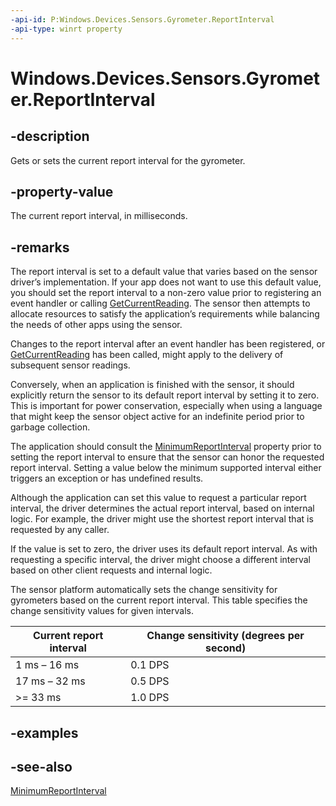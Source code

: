 ```yaml
---
-api-id: P:Windows.Devices.Sensors.Gyrometer.ReportInterval
-api-type: winrt property
---
```


<!-- Property syntax
public uint ReportInterval { get;  set; }
-->

# Windows.Devices.Sensors.Gyrometer.ReportInterval

## -description

Gets or sets the current report interval for the gyrometer.

## -property-value

The current report interval, in milliseconds.

## -remarks

The report interval is set to a default value that varies based on the sensor driver’s implementation. If your app does not want to use this default value, you should set the report interval to a non-zero value prior to registering an event handler or calling [GetCurrentReading](gyrometer_getcurrentreading_1416488181.md). The sensor then attempts to allocate resources to satisfy the application’s requirements while balancing the needs of other apps using the sensor.

Changes to the report interval after an event handler has been registered, or [GetCurrentReading](gyrometer_getcurrentreading_1416488181.md) has been called, might apply to the delivery of subsequent sensor readings.

Conversely, when an application is finished with the sensor, it should explicitly return the sensor to its default report interval by setting it to zero. This is important for power conservation, especially when using a language that might keep the sensor object active for an indefinite period prior to garbage collection.

The application should consult the [MinimumReportInterval](gyrometer_minimumreportinterval.md) property prior to setting the report interval to ensure that the sensor can honor the requested report interval. Setting a value below the minimum supported interval either triggers an exception or has undefined results.

Although the application can set this value to request a particular report interval, the driver determines the actual report interval, based on internal logic. For example, the driver might use the shortest report interval that is requested by any caller.

If the value is set to zero, the driver uses its default report interval. As with requesting a specific interval, the driver might choose a different interval based on other client requests and internal logic.

The sensor platform automatically sets the change sensitivity for gyrometers based on the current report interval. This table specifies the change sensitivity values for given intervals.

| Current report interval | Change sensitivity (degrees per second) |
| --- | --- |
| 1 ms – 16 ms | 0.1 DPS |
| 17 ms – 32 ms | 0.5 DPS |
| >= 33 ms | 1.0 DPS |

## -examples

## -see-also

[MinimumReportInterval](gyrometer_minimumreportinterval.md)

